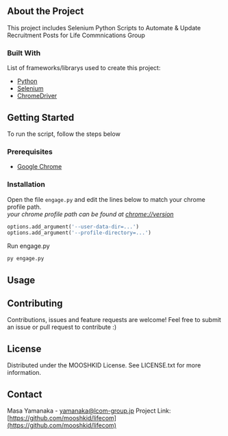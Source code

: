 ## About the Project

This project includes Selenium Python Scripts to Automate & Update Recruitment Posts for
Life Commnications Group


### Built With
List of frameworks/librarys used to create this project:

* [Python](https://www.python.org/downloads/)
* [Selenium](https://selenium-python.readthedocs.io/installation.html)
* [ChromeDriver](https://chromedriver.chromium.org/downloads)



## Getting Started
To run the script, follow the steps below

### Prerequisites

* [Google Chrome](https://www.google.com/chrome/)



### Installation

Open the file `engage.py` and edit the lines below to match your chrome profile path.<br>
_your chrome profile path can be found at [chrome://version](chrome://version)_
```python
options.add_argument('--user-data-dir=...')
options.add_argument('--profile-directory=...')
```

Run engage.py
```python
py engage.py
```

## Usage


## Contributing
Contributions, issues and feature requests are welcome!
Feel free to submit an issue or pull request to contribute :)

## License
Distributed under the MOOSHKID License. See LICENSE.txt for more information.

## Contact
Masa Yamanaka - yamanaka@lcom-group.jp
Project Link: [https://github.com/mooshkid/lifecom](https://github.com/mooshkid/lifecom)